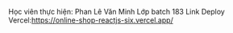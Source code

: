 Học viên thực hiện: Phan Lê Văn Minh
Lớp batch 183
Link Deploy Vercel:https://online-shop-reactjs-six.vercel.app/
